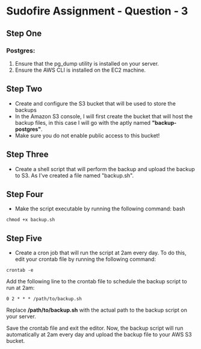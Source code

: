 # Sudofire Assignment - Question - 3

## Step One
### Postgres:
1. Ensure that the pg_dump utility is installed on your server.
2. Ensure the AWS CLI is installed on the EC2 machine.

## Step Two
* Create and configure the S3 bucket that will be used to store the backups
* In the Amazon S3 console, I will first create the bucket that will host the backup files, in this case I will go with the aptly named __"backup-postgres"__.
* Make sure you do not enable public access to this bucket!

## Step Three
* Create a shell script that will perform the backup and upload the backup to S3. As I've created a file named "backup.sh".

## Step Four

* Make the script executable by running the following command:
bash
```
chmod +x backup.sh
```

## Step Five

* Create a cron job that will run the script at 2am every day. To do this, edit your crontab file by running the following command:
```
crontab -e
```
Add the following line to the crontab file to schedule the backup script to run at 2am:
```
0 2 * * * /path/to/backup.sh
```
Replace __/path/to/backup.sh__ with the actual path to the backup script on your server.

Save the crontab file and exit the editor.
Now, the backup script will run automatically at 2am every day and upload the backup file to your AWS S3 bucket.